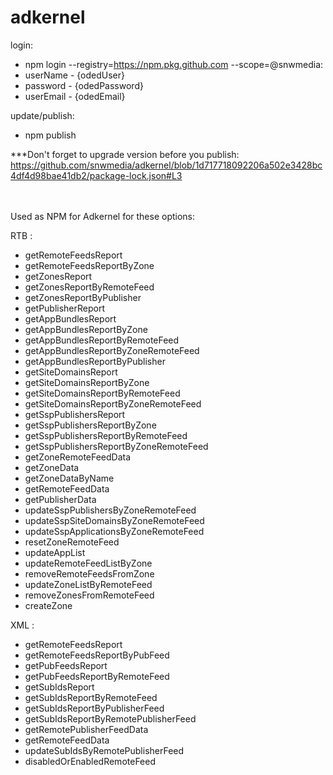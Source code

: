 # adkernel

login:
- npm login --registry=https://npm.pkg.github.com --scope=@snwmedia:
- userName - {odedUser}
- password - {odedPassword}
- userEmail - {odedEmail}

update/publish:
- npm publish

***Don't forget to upgrade version before you publish:<br/>
https://github.com/snwmedia/adkernel/blob/1d717718092206a502e3428bc4df4d98bae41db2/package-lock.json#L3

<br/><br/>
Used as NPM for Adkernel for these options:

 RTB :
   -  getRemoteFeedsReport
   -  getRemoteFeedsReportByZone
   -  getZonesReport
   -  getZonesReportByRemoteFeed
   -  getZonesReportByPublisher
   -  getPublisherReport
   -  getAppBundlesReport
   -  getAppBundlesReportByZone
   -  getAppBundlesReportByRemoteFeed
   -  getAppBundlesReportByZoneRemoteFeed
   -  getAppBundlesReportByPublisher
   -  getSiteDomainsReport
   -  getSiteDomainsReportByZone
   -  getSiteDomainsReportByRemoteFeed
   -  getSiteDomainsReportByZoneRemoteFeed
   -  getSspPublishersReport
   -  getSspPublishersReportByZone
   -  getSspPublishersReportByRemoteFeed
   -  getSspPublishersReportByZoneRemoteFeed
   -  getZoneRemoteFeedData
   -  getZoneData
   -  getZoneDataByName
   -  getRemoteFeedData
   -  getPublisherData
   -  updateSspPublishersByZoneRemoteFeed
   -  updateSspSiteDomainsByZoneRemoteFeed
   -  updateSspApplicationsByZoneRemoteFeed
   -  resetZoneRemoteFeed
   -  updateAppList
   -  updateRemoteFeedListByZone
   -  removeRemoteFeedsFromZone
   -  updateZoneListByRemoteFeed
   -  removeZonesFromRemoteFeed
   -  createZone

 XML :
   -  getRemoteFeedsReport
   -  getRemoteFeedsReportByPubFeed
   -  getPubFeedsReport
   -  getPubFeedsReportByRemoteFeed
   -  getSubIdsReport
   -  getSubIdsReportByRemoteFeed
   -  getSubIdsReportByPublisherFeed
   -  getSubIdsReportByRemotePublisherFeed
   -  getRemotePublisherFeedData
   -  getRemoteFeedData
   -  updateSubIdsByRemotePublisherFeed
   -  disabledOrEnabledRemoteFeed


